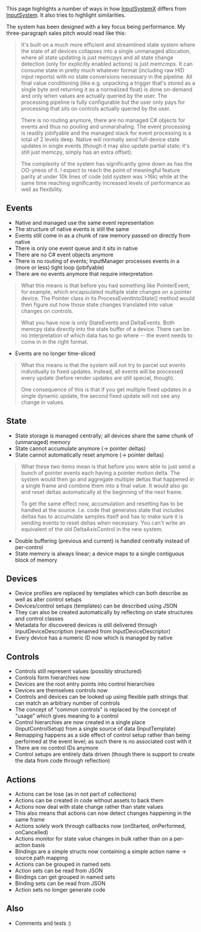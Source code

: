 This page highlights a number of ways in how [InputSystemX](https://github.com/Unity-Technologies/InputSystemX) differs from [InputSystem](https://github.com/Unity-Technologies/InputSystem). It also tries to highlight similarities.

The system has been designed with a key focus being performance. My three-paragraph sales pitch would read like this:

>It's built on a much more efficient and streamlined state system where the state of all devices collapses into a single unmanaged allocation, where all state updating is just memcpys and all state change detection (only for explicitly enabled actions) is just memcmps. It can consume state in pretty much whatever format (including raw HID input reports) with no state conversions necessary in the pipeline. All final value conditioning (like e.g. unpacking a trigger that's stored as a single byte and returning it as a normalized float) is done on-demand and only when values are actually queried by the user. The processing pipeline is fully configurable but the user only pays for processing that sits on controls actually queried by the user.
>
>There is no routing anymore, there are no managed C# objects for events and thus no pooling and unmarshaling. The event processing is readily jobifyable and the managed stack for event processing is a total of 2 levels deep. Native will normally send full-device state updates in single events (though it may also update partial state; it's still just memcpy, simply has an extra offset).
>
>The complexity of the system has significantly gone down as has the OO-yness of it. I expect to reach the point of meaningful feature parity at under 10k lines of code (old system was >16k) while at the same time reaching significantly increased levels of performance as well as flexibility.

## Events

* Native and managed use the same event representation
* The structure of native events is still the same
* Events still come in as a chunk of raw memory passed on directly from native
* There is only one event queue and it sits in native
* There are no C# event objects anymore
* There is no routing of events; InputManager processes events in a (more or less) tight loop (jobifyable)
* There are no events anymore that require interpretation

>What this means is that before you had something like PointerEvent, for example, which encapsulated multiple state changes on a pointer device. The Pointer class in its ProcessEventIntoState() method would then figure out how those state changes translated into value changes on controls.
>
>What you have now is only StateEvents and DeltaEvents. Both memcpy data directly into the state buffer of a device. There can be no interpretation of which data has to go where -- the event needs to come in in the right format.

* Events are no longer time-sliced

>What this means is that the system will not try to parcel out events individually to fixed updates. Instead, all events will be processed every update (before render updates are still special, though).
>
>One consequence of this is that if you get multiple fixed updates in a single dynamic update, the second fixed update will not see any change in values.

## State

* State storage is managed centrally; all devices share the same chunk of (unmanaged) memory
* State cannot accumulate anymore (-> pointer deltas)
* State cannot automatically reset anymore (-> pointer deltas)

>What these two items mean is that before you were able to just send a bunch of pointer events each having a pointer motion delta. The system would then go and aggregate multiple deltas that happened in a single frame and combine them into a final value. It would also go and reset deltas automatically at the beginning of the next frame.
>
>To get the same effect now, accumulation and resetting has to be handled at the source. I.e. code that generates state that includes deltas has to accumulate samples itself and has to make sure it is sending events to reset deltas when necessary. You can't write an equivalent of the old DeltaAxisControl in the new system.

* Double buffering (previous and current) is handled centrally instead of per-control
* State memory is always linear; a device maps to a single contiguous block of memory

## Devices

* Device profiles are replaced by templates which can both describe as well as alter control setups
* Devices/control setups (templates) can be described using JSON
* They can also be created automatically by reflecting on state structures and control classes
* Metadata for discovered devices is still delivered through InputDeviceDescription (renamed from InputDeviceDescriptor)
* Every device has a numeric ID now which is managed by native

## Controls

* Controls still represent values (possibly structured)
* Controls form hierarchies now
* Devices are the root entry points into control hierarchies
* Devices are themselves controls now
* Controls and devices can be looked up using flexible path strings that can match an arbitrary number of controls
* The concept of "common controls" is replaced by the concept of "usage" which gives meaning to a control
* Control hierarchies are now created in a single place (InputControlSetup) from a single source of data (InputTemplate)
* Remapping happens as a side effect of control setup rather than being performed at the event level; as such there is no associated cost with it
* There are no control IDs anymore
* Control setups are entirely data driven (though there is support to create the data from code through reflection)

## Actions

* Actions can be lose (as in not part of collections)
* Actions can be created in code without assets to back them
* Actions now deal with state change rather than state values
* This also means that actions can now detect changes happening in the same frame
* Actions solely work through callbacks now (onStarted, onPerformed, onCancelled)
* Actions monitor for state value changes in bulk rather than on a per-action basis
* Bindings are a simple structs now containing a simple action name -> source path mapping
* Actions can be grouped in named sets
* Action sets can be read from JSON
* Bindings can get grouped in named sets
* Binding sets can be read from JSON
* Action sets no longer generate code

## Also

* Comments and tests :)